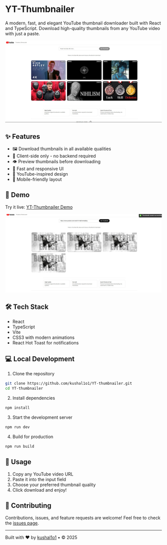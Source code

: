 # YT-Thumbnailer 

A modern, fast, and elegant YouTube thumbnail downloader built with React and TypeScript. Download high-quality thumbnails from any YouTube video with just a paste.

![App Screenshot 1](src/assets/screenshot1.jpg)

## ✨ Features

- 🖼️ Download thumbnails in all available qualities
- 🚀 Client-side only - no backend required
- 👁️ Preview thumbnails before downloading
- 💨 Fast and responsive UI
- 🎨 YouTube-inspired design
- 📱 Mobile-friendly layout

## 🚀 Demo

Try it live: [YT-Thumbnailer Demo](https://thumbnaildownload.vercel.app)

![App Screenshot 2](src/assets/screenshot2.jpg)

## 🛠️ Tech Stack

- React
- TypeScript
- Vite
- CSS3 with modern animations
- React Hot Toast for notifications

## 💻 Local Development

1. Clone the repository
```bash
git clone https://github.com/kushal1o1/YT-thumbnailer.git
cd YT-thumbnailer
```

2. Install dependencies
```bash
npm install
```

3. Start the development server
```bash
npm run dev
```

4. Build for production
```bash
npm run build
```

## 🌟 Usage

1. Copy any YouTube video URL
2. Paste it into the input field
3. Choose your preferred thumbnail quality
4. Click download and enjoy!



## 🤝 Contributing

Contributions, issues, and feature requests are welcome! Feel free to check the [issues page](https://github.com/kushal1o1/YT-thumbnailer/issues).


---

Built with ❤️ by [kushal1o1](https://github.com/kushal1o1) • © 2025
